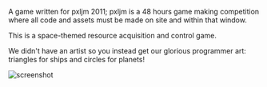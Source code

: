 A game written for pxljm 2011; pxljm is a 48 hours game making competition where all code and assets
must be made on site and within that window.

This is a space-themed resource acquisition and control game.

We didn't have an artist so you instead get our glorious programmer art: triangles for ships and
circles for planets!

![screenshot](https://raw.githubusercontent.com/mkfifo/pxljm/master/pxljm_2011_game_small.jpg)

